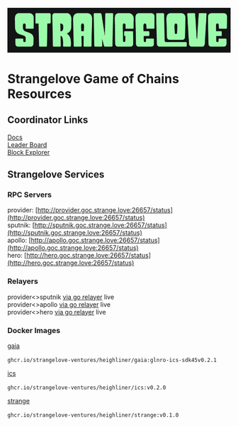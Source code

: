 ![Strangelove logo](sl.png)
# Strangelove Game of Chains Resources
## Coordinator Links
[Docs](https://github.com/hyphacoop/ics-testnets/tree/main/game-of-chains-2022)  
[Leader Board](https://interchainsecurity.dev/game-of-chains-2022)  
[Block Explorer](https://provider-explorer.goc.earthball.xyz/)

## Strangelove Services
### RPC Servers
provider: [http://provider.goc.strange.love:26657/status](http://provider.goc.strange.love:26657/status)  
sputnik: [http://sputnik.goc.strange.love:26657/status](http://sputnik.goc.strange.love:26657/status)  
apollo: [http://apollo.goc.strange.love:26657/status](http://apollo.goc.strange.love:26657/status)   
hero: [http://hero.goc.strange.love:26657/status](http://hero.goc.strange.love:26657/status)

### Relayers
provider<>sputnik  [via go relayer](https://github.com/cosmos/relayer) live  
provider<>apollo [via go relayer](https://github.com/cosmos/relayer) live  
provider<>hero [via go relayer](https://github.com/cosmos/relayer) live  

### Docker Images
[gaia](https://github.com/strangelove-ventures/heighliner/pkgs/container/heighliner%2Fgaia)  

`ghcr.io/strangelove-ventures/heighliner/gaia:glnro-ics-sdk45v0.2.1`  

[ics](https://github.com/strangelove-ventures/heighliner/pkgs/container/heighliner%2Fics)  

`ghcr.io/strangelove-ventures/heighliner/ics:v0.2.0`

[strange](https://github.com/strangelove-ventures/heighliner/pkgs/container/heighliner%2Fstrange)  

`ghcr.io/strangelove-ventures/heighliner/strange:v0.1.0`